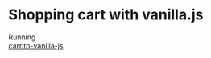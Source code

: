 # Shopping cart with vanilla.js

Running\
<a href="https://marcosbort.github.io/carrito-vanilla-js/" target="_blank">carrito-vanilla-js</a>

